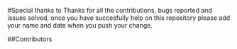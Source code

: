 #Special thanks to
Thanks for all the contributions, bugs reported and issues solved, once you have succesfully help on this repository please add your name and date when you push your change.

##Contributors